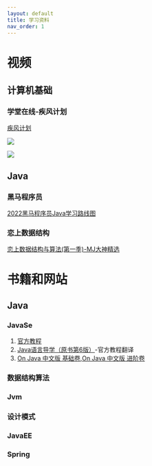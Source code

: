 ```yaml
---
layout: default
title: 学习资料
nav_order: 1
---
```


# 视频

## 计算机基础

### 学堂在线-疾风计划

[疾风计划](https://www.xuetangx.com/program/XT0809003778220202?channel=i.area.home_banner)

![](https://cdn.jsdelivr.net/gh/guosonglu/images@master/blog-img/202205201504323.png)

![](https://cdn.jsdelivr.net/gh/guosonglu/images@master/blog-img/202205201502166.png)

## Java

### 黑马程序员

[2022黑马程序员Java学习路线图](https://www.bilibili.com/read/cv9965357)

### 恋上数据结构

[恋上数据结构与算法(第一季)-MJ大神精选](https://ke.qq.com/course/385223)

# 书籍和网站

## Java

### JavaSe

1. [官方教程](https://docs.oracle.com/javase/tutorial/tutorialLearningPaths.html)
2. [Java语言导学（原书第6版）](https://book.douban.com/subject/27102988/)-官方教程翻译
3. [On Java 中文版 基础卷](https://book.douban.com/subject/35751619/),[On Java 中文版 进阶卷](https://book.douban.com/subject/35751623/)

### 数据结构算法
### Jvm
### 设计模式
### JavaEE
### Spring
